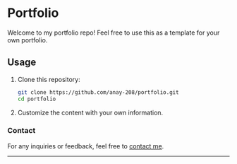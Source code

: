 # Portfolio

Welcome to my portfolio repo! Feel free to use this as a template for your own portfolio.

## Usage

1. Clone this repository:

    ```bash
    git clone https://github.com/anay-208/portfolio.git
    cd portfolio
    ```

2. Customize the content with your own information.

### Contact

For any inquiries or feedback, feel free to [contact me](mailto:admin@anayparaswani.me).

---
